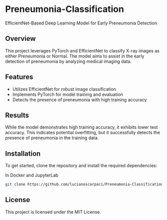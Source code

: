 # Preneumonia-Classification

EfficientNet-Based Deep Learning Model for Early Preneumonia Detection

## Overview
This project leverages PyTorch and EfficientNet to classify X-ray images as either Preneumonia or Normal. The model aims to assist in the early detection of preneumonia by analyzing medical imaging data.

## Features
- Utilizes EfficientNet for robust image classification
- Implements PyTorch for model training and evaluation
- Detects the presence of preneumonia with high training accuracy

## Results
While the model demonstrates high training accuracy, it exhibits lower test accuracy. This indicates potential overfitting, but it successfully detects the presence of preneumonia in the training data.

## Installation
To get started, clone the repository and install the required dependencies:

In Docker and JupyterLab

```bash
git clone https://github.com/lucianoscarpaci/Preneumonia-Classification.git

```
## License
This project is licensed under the MIT License.